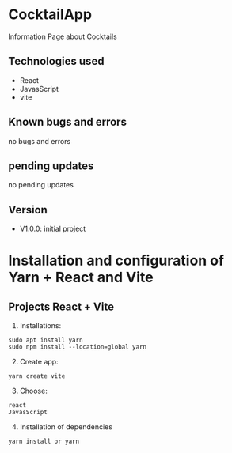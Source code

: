 # CocktailApp

Information Page about Cocktails
## **Technologies used**
-  React
-  JavasScript
-  vite

## **Known bugs and errors**

no bugs and errors

## **pending updates**

no pending updates

## **Version**

-   V1.0.0: initial project

# Installation and configuration of Yarn + React and Vite
## Projects React + Vite

1. Installations:
```
sudo apt install yarn
sudo npm install --location=global yarn
```

2. Create app:
```
yarn create vite 
```

3. Choose:
```
react
JavasScript

```

4. Installation of dependencies
```
yarn install or yarn
```
